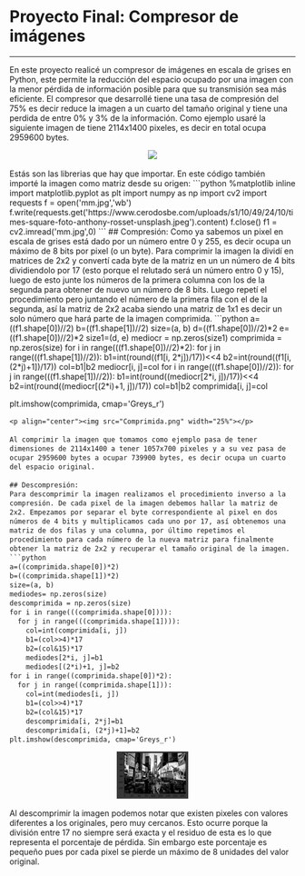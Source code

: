 # Proyecto Final: Compresor de imágenes

___


En este proyecto realicé un compresor de imágenes en escala de grises en Python, este permite la reducción del espacio ocupado por una imagen con la menor pérdida de información posible para que su transmisión sea más eficiente.
El compresor que desarrollé tiene una tasa de compresión del 75% es decir reduce la imagen a un cuarto del tamaño original y tiene una perdida de entre 0% y 3% de la información.
Como ejemplo usaré la siguiente imagen de tiene 2114x1400 pixeles, es decir en total ocupa 2959600 bytes.

<p align="center"><img src="Original.png" width="25%"></p>
Estás son las librerias que hay que importar. En este código también importé la imagen como matriz desde su origen:
```python
%matplotlib inline
import matplotlib.pyplot as plt
import numpy as np
import cv2
import requests
f = open('mm.jpg','wb')
f.write(requests.get('https://www.cerodosbe.com/uploads/s1/10/49/24/10/times-square-foto-anthony-rosset-unsplash.jpeg').content)
f.close()
f1 = cv2.imread('mm.jpg',0)
```
## Compresión:
Como ya sabemos un pixel en escala de grises está dado por un número entre 0 y 255, es decir ocupa un máximo de 8 bits por pixel (o un byte). Para comprimir la imagen la dividí en matrices de 2x2 y convertí cada byte de la matriz en un un número de 4 bits dividiendolo por 17 (esto porque el relutado será un número entro 0 y 15), luego de esto junte los números de la primera columna con los de la segunda para obtener de nuevo un número de 8 bits. Luego repetí el procedimiento pero juntando el número de la primera fila con el de la segunda, así la matriz de 2x2 acaba siendo una matriz de 1x1 es decir un solo número que hará parte de la imagen comprimida.
```python
a=((f1.shape[0])//2)
b=((f1.shape[1])//2)
size=(a, b)
d=((f1.shape[0])//2)*2
e=((f1.shape[0])//2)*2
size1=(d, e)
mediocr = np.zeros(size1)
comprimida = np.zeros(size)
for i in range(((f1.shape[0])//2)*2):
  for j in range(((f1.shape[1])//2)):
    b1=int(round((f1[i, 2*j])/17))<<4
    b2=int(round((f1[i, (2*j)+1])/17))
    col=b1|b2
    mediocr[i, j]=col
for i in range(((f1.shape[0])//2)):
  for j in range(((f1.shape[1])//2)):
    b1=int(round((mediocr[2*i, j])/17))<<4
    b2=int(round((mediocr[(2*i)+1, j])/17))
    col=b1|b2
    comprimida[i, j]=col
    
plt.imshow(comprimida, cmap='Greys_r')
```
<p align="center"><img src="Comprimida.png" width="25%"></p>

Al comprimir la imagen que tomamos como ejemplo pasa de tener dimensiones de 2114x1400 a tener 1057x700 pixeles y a su vez pasa de ocupar 2959600 bytes a ocupar 739900 bytes, es decir ocupa un cuarto del espacio original.

## Descompresión:
Para descomprimir la imagen realizamos el procedimiento inverso a la compresión. De cada pixel de la imagen debemos hallar la matriz de 2x2. Empezamos por separar el byte correspondiente al pixel en dos números de 4 bits y multiplicamos cada uno por 17, así obtenemos una matriz de dos filas y una columna, por último repetimos el procedimiento para cada número de la nueva matriz para finalmente obtener la matriz de 2x2 y recuperar el tamaño original de la imagen.
```python
a=((comprimida.shape[0])*2)
b=((comprimida.shape[1])*2)
size=(a, b)
mediodes= np.zeros(size)
descomprimida = np.zeros(size)
for i in range(((comprimida.shape[0]))):
  for j in range(((comprimida.shape[1]))):
    col=int(comprimida[i, j])
    b1=(col>>4)*17
    b2=(col&15)*17
    mediodes[2*i, j]=b1
    mediodes[(2*i)+1, j]=b2
for i in range((comprimida.shape[0])*2):
  for j in range((comprimida.shape[1])):
    col=int(mediodes[i, j])
    b1=(col>>4)*17
    b2=(col&15)*17
    descomprimida[i, 2*j]=b1
    descomprimida[i, (2*j)+1]=b2
plt.imshow(descomprimida, cmap='Greys_r')
```
<p align="center"><img src="Descomprimida.png" width="25%"></p>
Al descomprimir la imagen podemos notar que existen pixeles con valores diferentes a los originales, pero muy cercanos. Esto ocurre porque la división entre 17 no siempre será exacta y el residuo de esta es lo que representa el porcentaje de pérdida. Sin embargo este porcentaje es pequeño pues por cada pixel se pierde un máximo de 8 unidades del valor original.
